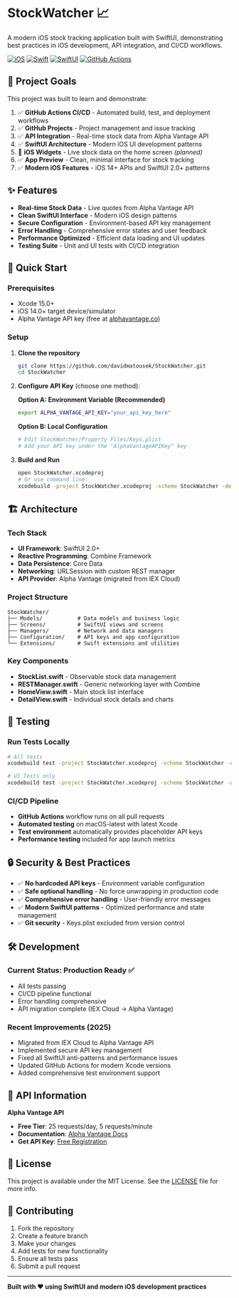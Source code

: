 # StockWatcher 📈

A modern iOS stock tracking application built with SwiftUI, demonstrating best practices in iOS development, API integration, and CI/CD workflows.

[![iOS](https://img.shields.io/badge/iOS-14.0+-blue.svg)](https://developer.apple.com/ios/)
[![Swift](https://img.shields.io/badge/Swift-5.0+-orange.svg)](https://swift.org/)
[![SwiftUI](https://img.shields.io/badge/SwiftUI-2.0+-green.svg)](https://developer.apple.com/xcode/swiftui/)
[![GitHub Actions](https://github.com/davidmatousek/StockWatcher/workflows/Testing/badge.svg)](https://github.com/davidmatousek/StockWatcher/actions)

## 🎯 Project Goals

This project was built to learn and demonstrate:

1. ✅ **GitHub Actions CI/CD** - Automated build, test, and deployment workflows
2. ✅ **GitHub Projects** - Project management and issue tracking
3. ✅ **API Integration** - Real-time stock data from Alpha Vantage API
4. ✅ **SwiftUI Architecture** - Modern iOS UI development patterns
5. 🔄 **iOS Widgets** - Live stock data on the home screen *(planned)*
6. ✅ **App Preview** - Clean, minimal interface for stock tracking
7. ✅ **Modern iOS Features** - iOS 14+ APIs and SwiftUI 2.0+ patterns

## ✨ Features

- **Real-time Stock Data** - Live quotes from Alpha Vantage API
- **Clean SwiftUI Interface** - Modern iOS design patterns
- **Secure Configuration** - Environment-based API key management
- **Error Handling** - Comprehensive error states and user feedback
- **Performance Optimized** - Efficient data loading and UI updates
- **Testing Suite** - Unit and UI tests with CI/CD integration

## 🚀 Quick Start

### Prerequisites
- Xcode 15.0+ 
- iOS 14.0+ target device/simulator
- Alpha Vantage API key (free at [alphavantage.co](https://www.alphavantage.co/support/#api-key))

### Setup

1. **Clone the repository**
   ```bash
   git clone https://github.com/davidmatousek/StockWatcher.git
   cd StockWatcher
   ```

2. **Configure API Key** (choose one method):
   
   **Option A: Environment Variable (Recommended)**
   ```bash
   export ALPHA_VANTAGE_API_KEY="your_api_key_here"
   ```
   
   **Option B: Local Configuration**
   ```bash
   # Edit StockWatcher/Property Files/Keys.plist
   # Add your API key under the "AlphaVantageAPIKey" key
   ```

3. **Build and Run**
   ```bash
   open StockWatcher.xcodeproj
   # Or use command line:
   xcodebuild -project StockWatcher.xcodeproj -scheme StockWatcher -destination 'platform=iOS Simulator,name=iPhone 16' build
   ```

## 🏗️ Architecture

### Tech Stack
- **UI Framework**: SwiftUI 2.0+
- **Reactive Programming**: Combine Framework
- **Data Persistence**: Core Data
- **Networking**: URLSession with custom REST manager
- **API Provider**: Alpha Vantage (migrated from IEX Cloud)

### Project Structure
```
StockWatcher/
├── Models/           # Data models and business logic
├── Screens/          # SwiftUI views and screens
├── Managers/         # Network and data managers
├── Configuration/    # API keys and app configuration
└── Extensions/       # Swift extensions and utilities
```

### Key Components
- **StockList.swift** - Observable stock data management
- **RESTManager.swift** - Generic networking layer with Combine
- **HomeView.swift** - Main stock list interface
- **DetailView.swift** - Individual stock details and charts

## 🧪 Testing

### Run Tests Locally
```bash
# All tests
xcodebuild test -project StockWatcher.xcodeproj -scheme StockWatcher -destination 'platform=iOS Simulator,name=iPhone 16'

# UI Tests only
xcodebuild test -project StockWatcher.xcodeproj -scheme StockWatcher -only-testing:StockWatcherUITests
```

### CI/CD Pipeline
- **GitHub Actions** workflow runs on all pull requests
- **Automated testing** on macOS-latest with latest Xcode
- **Test environment** automatically provides placeholder API keys
- **Performance testing** included for app launch metrics

## 🔒 Security & Best Practices

- ✅ **No hardcoded API keys** - Environment variable configuration
- ✅ **Safe optional handling** - No force unwrapping in production code
- ✅ **Comprehensive error handling** - User-friendly error messages
- ✅ **Modern SwiftUI patterns** - Optimized performance and state management
- ✅ **Git security** - Keys.plist excluded from version control

## 🛠️ Development

### Current Status: Production Ready ✅
- All tests passing
- CI/CD pipeline functional
- Error handling comprehensive
- API migration complete (IEX Cloud → Alpha Vantage)

### Recent Improvements (2025)
- Migrated from IEX Cloud to Alpha Vantage API
- Implemented secure API key management
- Fixed all SwiftUI anti-patterns and performance issues
- Updated GitHub Actions for modern Xcode versions
- Added comprehensive test environment support

## 📝 API Information

**Alpha Vantage API**
- **Free Tier**: 25 requests/day, 5 requests/minute
- **Documentation**: [Alpha Vantage Docs](https://www.alphavantage.co/documentation/)
- **Get API Key**: [Free Registration](https://www.alphavantage.co/support/#api-key)

## 📄 License

This project is available under the MIT License. See the [LICENSE](LICENSE) file for more info.

## 🤝 Contributing

1. Fork the repository
2. Create a feature branch
3. Make your changes
4. Add tests for new functionality
5. Ensure all tests pass
6. Submit a pull request

---

**Built with ❤️ using SwiftUI and modern iOS development practices**
